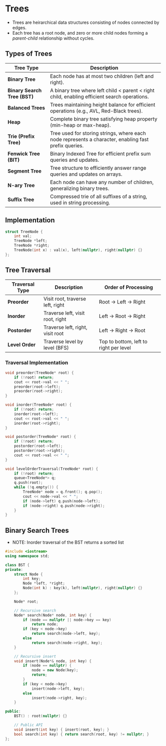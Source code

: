 # Trees

* Trees are heirarchical data structures consisting of nodes connected by edges.
* Each tree has a root node, and zero or more child nodes forming a *parent-child* relationship without cycles.

## Types of Trees

| Tree Type                    | Description                                                  |
| ---------------------------- | ------------------------------------------------------------ |
| **Binary Tree**              | Each node has at most two children (left and right).         |
| **Binary Search Tree (BST)** | A binary tree where left child < parent < right child, enabling efficient search operations. |
| **Balanced Trees**           | Trees maintaining height balance for efficient operations (e.g., AVL, Red-Black trees). |
| **Heap**                     | Complete binary tree satisfying heap property (min-heap or max-heap). |
| **Trie (Prefix Tree)**       | Tree used for storing strings, where each node represents a character, enabling fast prefix queries. |
| **Fenwick Tree (BIT)**       | Binary Indexed Tree for efficient prefix sum queries and updates. |
| **Segment Tree**             | Tree structure to efficiently answer range queries and updates on arrays. |
| **N-ary Tree**               | Each node can have any number of children, generalizing binary trees. |
| **Suffix Tree**              | Compressed trie of all suffixes of a string, used in string processing. |

## Implementation

````c++
struct TreeNode {
    int val;
    TreeNode *left;
    TreeNode *right;
    TreeNode(int x) : val(x), left(nullptr), right(nullptr) {}
};
````

## Tree Traversal

| Traversal Type  | Description                      | Order of Processing                    |
| --------------- | -------------------------------- | -------------------------------------- |
| **Preorder**    | Visit root, traverse left, right | Root → Left → Right                    |
| **Inorder**     | Traverse left, visit root, right | Left → Root → Right                    |
| **Postorder**   | Traverse left, right, visit root | Left → Right → Root                    |
| **Level Order** | Traverse level by level (BFS)    | Top to bottom, left to right per level |

### Traversal Implementation

````c++
void preorder(TreeNode* root) {
    if (!root) return;
  	cout << root->val << " ";
    preorder(root->left);
    preorder(root->right);
}

void inorder(TreeNode* root) {
    if (!root) return;
    inorder(root->left);
    cout << root->val << " ";
    inorder(root->right);
}

void postorder(TreeNode* root) {
    if (!root) return;
    postorder(root->left);
    postorder(root->right);
    cout << root->val << " ";
}

void levelOrderTraversal(TreeNode* root) {
    if (!root) return;
    queue<TreeNode*> q;
    q.push(root);
    while (!q.empty()) {
        TreeNode* node = q.front(); q.pop();
        cout << node->val << " ";
        if (node->left) q.push(node->left);
        if (node->right) q.push(node->right);
    }
}
````

## Binary Search Trees

* NOTE: Inorder traversal of the BST returns a sorted list

````c++
#include <iostream>
using namespace std;

class BST {
private:
    struct Node {
        int key;
        Node *left, *right;
        Node(int k) : key(k), left(nullptr), right(nullptr) {}
    };

    Node* root;

    // Recursive search
    Node* search(Node* node, int key) {
        if (node == nullptr || node->key == key)
            return node;
        if (key < node->key)
            return search(node->left, key);
        else
            return search(node->right, key);
    }

    // Recursive insert
    void insert(Node*& node, int key) {
        if (node == nullptr) {
            node = new Node(key);
            return;
        }
        if (key < node->key)
            insert(node->left, key);
        else
            insert(node->right, key);
    }

public:
    BST() : root(nullptr) {}

    // Public API
    void insert(int key) { insert(root, key); }
    bool search(int key) { return search(root, key) != nullptr; }
};
````

